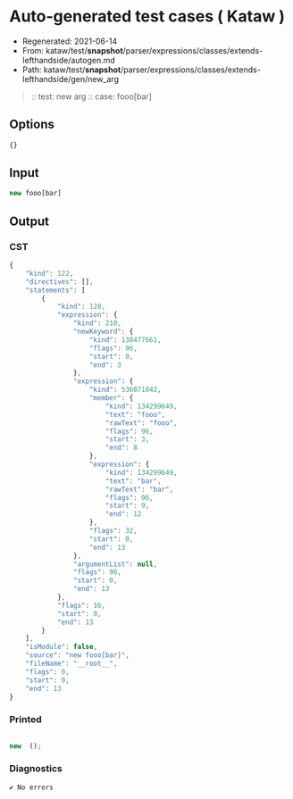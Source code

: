 # Auto-generated test cases ( Kataw )
- Regenerated: 2021-06-14
- From: kataw/test/__snapshot__/parser/expressions/classes/extends-lefthandside/autogen.md
- Path: kataw/test/__snapshot__/parser/expressions/classes/extends-lefthandside/gen/new_arg
> :: test: new arg
> :: case: fooo[bar]
## Options

`````js
{}
`````
## Input

`````js
new fooo[bar]
`````
## Output

### CST

```javascript
{
    "kind": 122,
    "directives": [],
    "statements": [
        {
            "kind": 120,
            "expression": {
                "kind": 210,
                "newKeyword": {
                    "kind": 138477661,
                    "flags": 96,
                    "start": 0,
                    "end": 3
                },
                "expression": {
                    "kind": 536871042,
                    "member": {
                        "kind": 134299649,
                        "text": "fooo",
                        "rawText": "fooo",
                        "flags": 96,
                        "start": 3,
                        "end": 8
                    },
                    "expression": {
                        "kind": 134299649,
                        "text": "bar",
                        "rawText": "bar",
                        "flags": 96,
                        "start": 9,
                        "end": 12
                    },
                    "flags": 32,
                    "start": 0,
                    "end": 13
                },
                "argumentList": null,
                "flags": 96,
                "start": 0,
                "end": 13
            },
            "flags": 16,
            "start": 0,
            "end": 13
        }
    ],
    "isModule": false,
    "source": "new fooo[bar]",
    "fileName": "__root__",
    "flags": 0,
    "start": 0,
    "end": 13
}
```

### Printed

```javascript

new  ();
```

### Diagnostics

```javascript
✔ No errors
```

